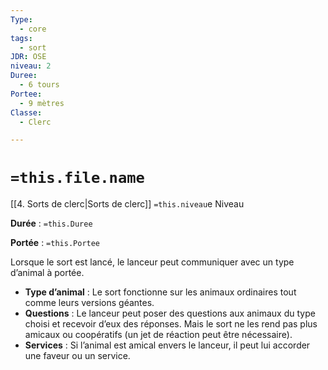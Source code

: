 ```yaml
---
Type:
  - core
tags:
  - sort
JDR: OSE
niveau: 2
Duree:
  - 6 tours
Portee:
  - 9 mètres
Classe:
  - Clerc

---
```

# `=this.file.name`  

[[4. Sorts de clerc|Sorts de clerc]] `=this.niveau`e Niveau

**Durée** : `=this.Duree` 

**Portée** : `=this.Portee`

Lorsque le sort est lancé, le lanceur peut communiquer avec un type d’animal à portée.

- **Type d’animal** : Le sort fonctionne sur les animaux ordinaires tout comme leurs versions géantes.
- **Questions** : Le lanceur peut poser des questions aux animaux du type choisi et recevoir d’eux des réponses. Mais le sort ne les rend pas plus amicaux ou coopératifs (un jet de réaction peut être nécessaire).
- **Services** : Si l’animal est amical envers le lanceur, il peut lui accorder une faveur ou un service.